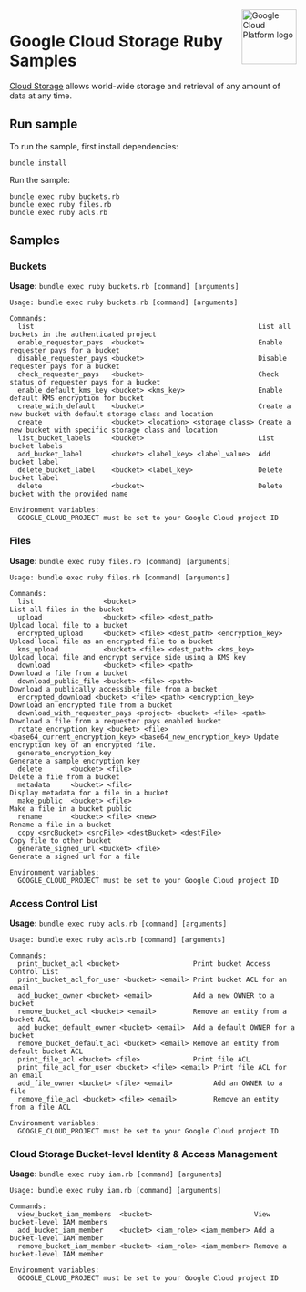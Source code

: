 <img src="https://avatars2.githubusercontent.com/u/2810941?v=3&s=96" alt="Google Cloud Platform logo" title="Google Cloud Platform" align="right" height="96" width="96"/>

# Google Cloud Storage Ruby Samples

[Cloud Storage][storage_docs] allows world-wide storage and retrieval of any
amount of data at any time.

[storage_docs]: https://cloud.google.com/storage/docs/

## Run sample

To run the sample, first install dependencies:

    bundle install

Run the sample:

    bundle exec ruby buckets.rb
    bundle exec ruby files.rb
    bundle exec ruby acls.rb

## Samples

### Buckets

**Usage:** `bundle exec ruby buckets.rb [command] [arguments]`

```
Usage: bundle exec ruby buckets.rb [command] [arguments]

Commands:
  list                                                       List all buckets in the authenticated project
  enable_requester_pays  <bucket>                            Enable requester pays for a bucket
  disable_requester_pays <bucket>                            Disable requester pays for a bucket
  check_requester_pays   <bucket>                            Check status of requester pays for a bucket
  enable_default_kms_key <bucket> <kms_key>                  Enable default KMS encryption for bucket
  create_with_default    <bucket>                            Create a new bucket with default storage class and location
  create                 <bucket> <location> <storage_class> Create a new bucket with specific storage class and location
  list_bucket_labels     <bucket>                            List bucket labels
  add_bucket_label       <bucket> <label_key> <label_value>  Add bucket label
  delete_bucket_label    <bucket> <label_key>                Delete bucket label
  delete                 <bucket>                            Delete bucket with the provided name

Environment variables:
  GOOGLE_CLOUD_PROJECT must be set to your Google Cloud project ID
```

### Files

**Usage:** `bundle exec ruby files.rb [command] [arguments]`

```
Usage: bundle exec ruby files.rb [command] [arguments]

Commands:
  list                 <bucket>                                     List all files in the bucket
  upload               <bucket> <file> <dest_path>                  Upload local file to a bucket
  encrypted_upload     <bucket> <file> <dest_path> <encryption_key> Upload local file as an encrypted file to a bucket
  kms_upload           <bucket> <file> <dest_path> <kms_key>        Upload local file and encrypt service side using a KMS key
  download             <bucket> <file> <path>                       Download a file from a bucket
  download_public_file <bucket> <file> <path>                       Download a publically accessible file from a bucket
  encrypted_download <bucket> <file> <path> <encryption_key>        Download an encrypted file from a bucket
  download_with_requester_pays <project> <bucket> <file> <path>     Download a file from a requester pays enabled bucket
  rotate_encryption_key <bucket> <file> <base64_current_encryption_key> <base64_new_encryption_key> Update encryption key of an encrypted file.
  generate_encryption_key                                           Generate a sample encryption key
  delete       <bucket> <file>                                      Delete a file from a bucket
  metadata     <bucket> <file>                                      Display metadata for a file in a bucket
  make_public  <bucket> <file>                                      Make a file in a bucket public
  rename       <bucket> <file> <new>                                Rename a file in a bucket
  copy <srcBucket> <srcFile> <destBucket> <destFile>                Copy file to other bucket
  generate_signed_url <bucket> <file>                               Generate a signed url for a file

Environment variables:
  GOOGLE_CLOUD_PROJECT must be set to your Google Cloud project ID
```

### Access Control List

**Usage:** `bundle exec ruby acls.rb [command] [arguments]`

```
Usage: bundle exec ruby acls.rb [command] [arguments]

Commands:
  print_bucket_acl <bucket>                  Print bucket Access Control List
  print_bucket_acl_for_user <bucket> <email> Print bucket ACL for an email
  add_bucket_owner <bucket> <email>          Add a new OWNER to a bucket
  remove_bucket_acl <bucket> <email>         Remove an entity from a bucket ACL
  add_bucket_default_owner <bucket> <email>  Add a default OWNER for a bucket
  remove_bucket_default_acl <bucket> <email> Remove an entity from default bucket ACL
  print_file_acl <bucket> <file>             Print file ACL
  print_file_acl_for_user <bucket> <file> <email> Print file ACL for an email
  add_file_owner <bucket> <file> <email>          Add an OWNER to a file
  remove_file_acl <bucket> <file> <email>         Remove an entity from a file ACL

Environment variables:
  GOOGLE_CLOUD_PROJECT must be set to your Google Cloud project ID
```

### Cloud Storage Bucket-level Identity & Access Management

**Usage:** `bundle exec ruby iam.rb [command] [arguments]`

```
Usage: bundle exec ruby iam.rb [command] [arguments]

Commands:
  view_bucket_iam_members  <bucket>                         View bucket-level IAM members
  add_bucket_iam_member    <bucket> <iam_role> <iam_member> Add a bucket-level IAM member
  remove_bucket_iam_member <bucket> <iam_role> <iam_member> Remove a bucket-level IAM member

Environment variables:
  GOOGLE_CLOUD_PROJECT must be set to your Google Cloud project ID
```

